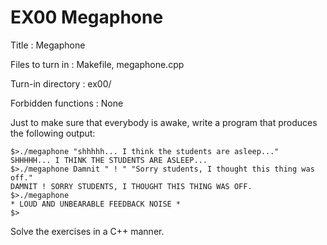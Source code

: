 # EX00 Megaphone

Title : Megaphone

Files to turn in : Makefile, megaphone.cpp

Turn-in directory : ex00/

Forbidden functions : None

Just to make sure that everybody is awake, write a program that produces the following output:
```
$>./megaphone "shhhhh... I think the students are asleep..."
SHHHHH... I THINK THE STUDENTS ARE ASLEEP...
$>./megaphone Damnit " ! " "Sorry students, I thought this thing was off."
DAMNIT ! SORRY STUDENTS, I THOUGHT THIS THING WAS OFF.
$>./megaphone
* LOUD AND UNBEARABLE FEEDBACK NOISE *
$>
```

Solve the exercises in a C++ manner.
